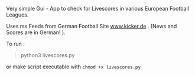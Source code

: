 Very simple Gui - App to check for Livescores in various European Football
Leagues.

Uses rss Feeds from German Football Site www.kicker.de . (News and Scores are in German! ).

To run :

> python3 livescores.py

or make script executable with `chmod +x livescores.py`
